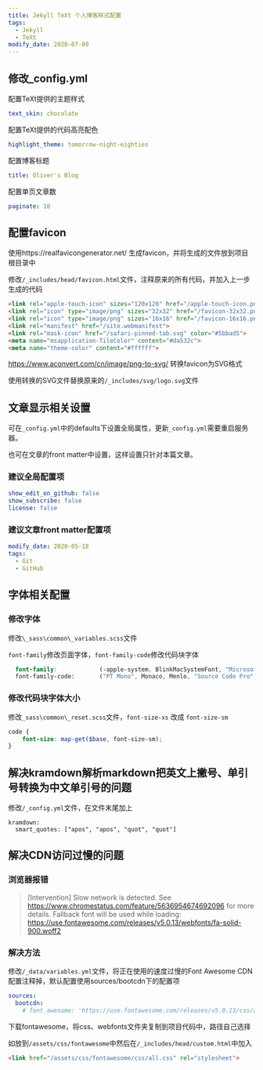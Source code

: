 ```yaml
---
title: Jekyll TeXt 个人博客样式配置
tags: 
  - Jekyll
  - TeXt
modify_date: 2020-07-09
---
```


## 修改_config.yml

<!--more-->

配置TeXt提供的主题样式

```yaml
text_skin: chocolate
```

配置TeXt提供的代码高亮配色

```yaml
highlight_theme: tomorrow-night-eighties
```

配置博客标题

```yaml
title: Oliver's Blog
```

配置单页文章数

```yaml
paginate: 10
```



## 配置favicon

使用https://realfavicongenerator.net/ 生成favicon，并将生成的文件放到项目根目录中

修改`/_includes/head/favicon.html`文件，注释原来的所有代码，并加入上一步生成的代码

```html
<link rel="apple-touch-icon" sizes="120x120" href="/apple-touch-icon.png">
<link rel="icon" type="image/png" sizes="32x32" href="/favicon-32x32.png">
<link rel="icon" type="image/png" sizes="16x16" href="/favicon-16x16.png">
<link rel="manifest" href="/site.webmanifest">
<link rel="mask-icon" href="/safari-pinned-tab.svg" color="#5bbad5">
<meta name="msapplication-TileColor" content="#da532c">
<meta name="theme-color" content="#ffffff">
```

https://www.aconvert.com/cn/image/png-to-svg/ 转换favicon为SVG格式

使用转换的SVG文件替换原来的`/_includes/svg/logo.svg`文件



## 文章显示相关设置

可在`_config.yml`中的defaults下设置全局属性，更新`_config.yml`需要重启服务器。

也可在文章的front matter中设置，这样设置只针对本篇文章。

### 建议全局配置项

```yaml
show_edit_on_github: false
show_subscribe: false
license: false
```

### 建议文章front matter配置项

```yaml
modify_date: 2020-05-18
tags: 
  - Git
  - GitHub
```



## 字体相关配置

### 修改字体

修改`\_sass\common\_variables.scss`文件

`font-family`修改页面字体，`font-family-code`修改代码块字体

```scss
  font-family:            (-apple-system, BlinkMacSystemFont, "Microsoft YaHei", "Segoe UI", "Helvetica Neue", Helvetica, Verdana, Arial, sans-serif),
  font-family-code:       ("PT Mono", Monaco, Menlo, "Source Code Pro", Consolas, "Courier New", "lucida console", "Microsoft YaHei", monospace),
```

### 修改代码块字体大小

修改`_sass\common\_reset.scss`文件，`font-size-xs` 改成 `font-size-sm`

```scss
code {
    font-size: map-get($base, font-size-sm);
}
```



## 解决kramdown解析markdown把英文上撇号、单引号转换为中文单引号的问题

修改`/_config.yml`文件，在文件末尾加上

```
kramdown:
  smart_quotes: ["apos", "apos", "quot", "quot"]
```



## 解决CDN访问过慢的问题

### 浏览器报错

> [Intervention] Slow network is detected. See https://www.chromestatus.com/feature/5636954674692096 for more details. Fallback font will be used while loading: https://use.fontawesome.com/releases/v5.0.13/webfonts/fa-solid-900.woff2

### 解决方法

修改`/_data/variables.yml`文件，将正在使用的速度过慢的Font Awesome CDN配置注释掉，默认配置使用sources/bootcdn下的配置项

```yaml
sources:
  bootcdn:
    # font_awesome: 'https://use.fontawesome.com/releases/v5.0.13/css/all.css'
```

下载fontawesome，将css、webfonts文件夹复制到项目代码中，路径自己选择

如放到`/assets/css/fontawesome`中然后在`/_includes/head/custom.html`中加入

```html
<link href="/assets/css/fontawesome/css/all.css" rel="stylesheet">
```

